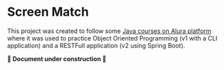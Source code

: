 # Screen Match

This project was created to follow some [Java courses on Alura platform](https://www.alura.com.br/cursos-online-programacao/java) where it was used to practice Object
Oriented Programming (v1 with a CLI application) and a RESTFull application (v2 using Spring Boot).

**🚧 Document under construction 🚧**
